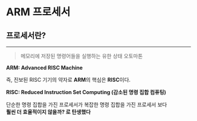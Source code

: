 # ARM 프로세서

프로세서란?
---
---

> 메모리에 저장된 명령어들을 실행하는 유한 상태 오토마톤

**ARM: Advanced RISC Machine**

즉, 진보된 RISC 기기의 약자로 **ARM**의 핵심은 **RISC**이다.

**RISC: Reduced Instruction Set Computing (감소된 명령 집합 컴퓨팅)**

단순한 명령 집합을 가진 프로세서가 복잡한 명령 집합을 가진 프로세서 보다<br>
**훨씬 더 효율적이지 않을까? 로 탄생했다**
